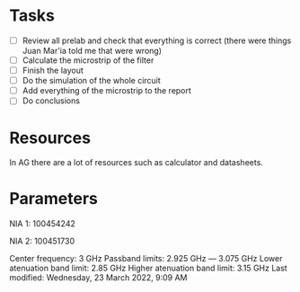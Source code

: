 
# Tasks
- [ ] Review all prelab and check that everything is correct (there were things Juan Mar'ia told me that were wrong)
- [ ] Calculate the microstrip of the filter
- [ ] Finish the layout
- [ ] Do the simulation of the whole circuit
- [ ] Add everything of the microstrip to the report
- [ ] Do conclusions

# Resources
In AG there are a lot of resources such as calculator and datasheets.

# Parameters
NIA 1: 
100454242

NIA 2: 
100451730

Center frequency: 3 GHz
Passband limits: 2.925 GHz — 3.075 GHz
Lower atenuation band limit: 2.85 GHz
Higher atenuation band limit: 3.15 GHz
Last modified: Wednesday, 23 March 2022, 9:09 AM
